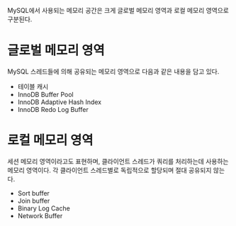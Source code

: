 MySQL에서 사용되는 메모리 공간은 크게 글로벌 메모리 영역과 로컬 메모리 영역으로 구분된다.

# 글로벌 메모리 영역
MySQL 스레드들에 의해 공유되는 메모리 영역으로 다음과 같은 내용을 담고 있다.
* 테이블 캐시
* InnoDB Buffer Pool
* InnoDB Adaptive Hash Index
* InnoDB Redo Log Buffer

# 로컬 메모리 영역
세션 메모리 영역이라고도 표현하며, 클라이언트 스레드가 쿼리를 처리하는데 사용하는 메모리 영역이다. 각 클라이언트 스레드별로 독립적으로 할당되며 절대 공유되지 않는다.

* Sort buffer
* Join buffer
* Binary Log Cache
* Network Buffer